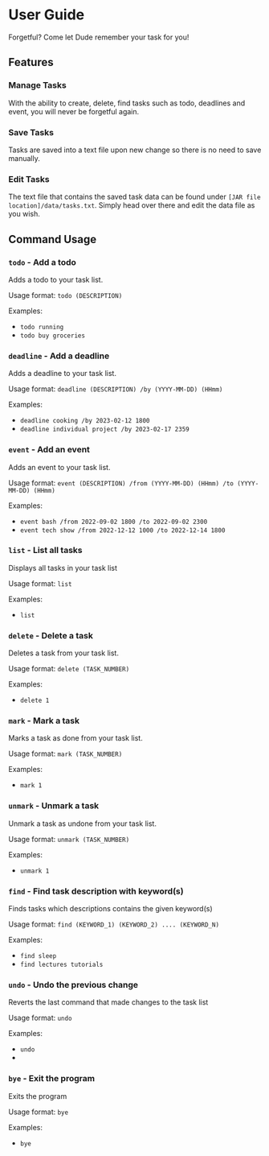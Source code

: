 
# User Guide
Forgetful? Come let Dude remember your task for you!
## Features

### Manage Tasks

With the ability to create, delete, find tasks such as todo, deadlines and event, you will never be forgetful again.

### Save Tasks

Tasks are saved into a text file upon new change so there is no need to save manually.

### Edit Tasks

The text file that contains the saved task data can be found under `[JAR file location]/data/tasks.txt`. Simply head over there and edit the data file as you wish.

## Command Usage

### `todo` - Add a todo

Adds a todo to your task list.

Usage format:  `todo (DESCRIPTION)`

Examples:
- `todo running`
- `todo buy groceries`

### `deadline` - Add a deadline

Adds a deadline to your task list.

Usage format:  `deadline (DESCRIPTION) /by (YYYY-MM-DD) (HHmm) `

Examples:
- `deadline cooking /by 2023-02-12 1800`
- `deadline individual project /by 2023-02-17 2359`

### `event` - Add an event

Adds an event to your task list.

Usage format:  `event (DESCRIPTION) /from (YYYY-MM-DD) (HHmm) /to (YYYY-MM-DD) (HHmm) `

Examples:
- `event bash /from 2022-09-02 1800 /to 2022-09-02 2300`
- `event tech show /from 2022-12-12 1000 /to 2022-12-14 1800`

### `list` - List all tasks

Displays all tasks in your task list

Usage format:  `list`

Examples:
- `list`

### `delete` - Delete a task

Deletes a task from your task list.

Usage format:  `delete (TASK_NUMBER)`

Examples:
- `delete 1`

### `mark` - Mark a task

Marks a task as done from your task list.

Usage format:  `mark (TASK_NUMBER)`

Examples:
- `mark 1`

### `unmark` - Unmark a task

Unmark a task as undone from your task list.

Usage format:  `unmark (TASK_NUMBER)`

Examples:
- `unmark 1`

### `find` - Find task description with keyword(s)

Finds tasks which descriptions contains the given keyword(s)

Usage format:  `find (KEYWORD_1) (KEYWORD_2) .... (KEYWORD_N)`

Examples:
- `find sleep`
- `find lectures tutorials`

### `undo` - Undo the previous change

Reverts the last command that made changes to the task list

Usage format:  `undo`

Examples:
- `undo`
-
### `bye` - Exit the program

Exits the program

Usage format:  `bye`

Examples:
- `bye`   